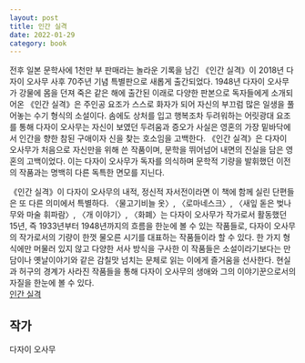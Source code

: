 ```yaml
---  
layout: post  
title: 인간 실격 
date: 2022-01-29   
category: book  
---    
```

전후 일본 문학사에 1천만 부 판매라는 놀라운 기록을 남긴 《인간 실격》이 2018년 다자이 오사무 사후 70주년 기념 특별판으로 새롭게 출간되었다. 1948년 다자이 오사무가 강물에 몸을 던져 죽은 같은 해에 출간된 이래로 다양한 판본으로 독자들에게 소개되어온 《인간 실격》은 주인공 요조가 스스로 화자가 되어 자신의 부끄럼 많은 일생을 풀어놓는 수기 형식의 소설이다. 솜에도 상처를 입고 행복조차 두려워하는 어릿광대 요조를 통해 다자이 오사무는 자신이 보였던 두려움과 증오가 사실은 영혼의 가장 밑바닥에서 인간을 향한 참된 구애이자 신을 찾는 호소임을 고백한다. 《인간 실격》은 다자이 오사무가 처음으로 자신만을 위해 쓴 작품이며, 문학을 뛰어넘어 내면의 진실을 담은 영혼의 고백이었다. 이는 다자이 오사무가 독자를 의식하며 문학적 기량을 발휘했던 이전의 작품과는 명백히 다른 독특한 면모를 지닌다.



《인간 실격》이 다자이 오사무의 내적, 정신적 자서전이라면 이 책에 함께 실린 단편들은 또 다른 의미에서 특별하다. 〈물고기비늘 옷〉, 〈로마네스크〉, 〈새잎 돋은 벚나무와 마술 휘파람〉, 〈개 이야기〉, 〈화폐〉는 다자이 오사무가 작가로서 활동했던 15년, 즉 1933년부터 1948년까지의 흐름을 한눈에 볼 수 있는 작품들로, 다자이 오사무의 작가로서의 기량이 한껏 물오른 시기를 대표하는 작품들이라 할 수 있다. 한 가지 형식에만 머물러 있지 않고 다양한 서사 방식을 구사한 이 작품들은 소설이라기보다는 만담이나 옛날이야기와 같은 감칠맛 넘치는 문체로 읽는 이에게 즐거움을 선사한다. 현실과 허구의 경계가 사라진 작품들을 통해 다자이 오사무의 생애와 그의 이야기꾼으로서의 자질을 한눈에 볼 수 있다.  
[인간 실격](http://www.kyobobook.co.kr/product/detailViewKor.laf?ejkGb=KOR&mallGb=KOR&barcode=9788952790620&orderClick=&Kc=)    

## 작가
다자이 오사무  
